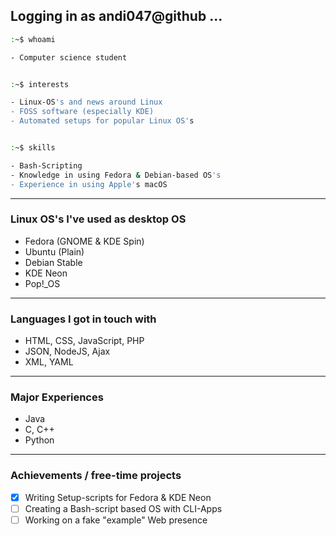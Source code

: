 ## Logging in as andi047@github ...

```sh
:~$ whoami

- Computer science student


:~$ interests

- Linux-OS's and news around Linux
- FOSS software (especially KDE)
- Automated setups for popular Linux OS's


:~$ skills

- Bash-Scripting
- Knowledge in using Fedora & Debian-based OS's
- Experience in using Apple's macOS
```

---

### Linux OS's I've used as desktop OS

* Fedora (GNOME & KDE Spin)
* Ubuntu (Plain)
* Debian Stable
* KDE Neon
* Pop!_OS

---

### Languages I got in touch with

* HTML, CSS, JavaScript, PHP
* JSON, NodeJS, Ajax
* XML, YAML

---

### Major Experiences

* Java
* C, C++
* Python

---

### Achievements / free-time projects

* [x] Writing Setup-scripts for Fedora & KDE Neon
* [ ] Creating a Bash-script based OS with CLI-Apps
* [ ] Working on a fake "example" Web presence
